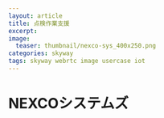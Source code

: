 ```yaml
---
layout: article
title: 点検作業支援
excerpt: 
image:
  teaser: thumbnail/nexco-sys_400x250.png
categories: skyway
tags: skyway webrtc image usercase iot
---
```


# NEXCOシステムズ


